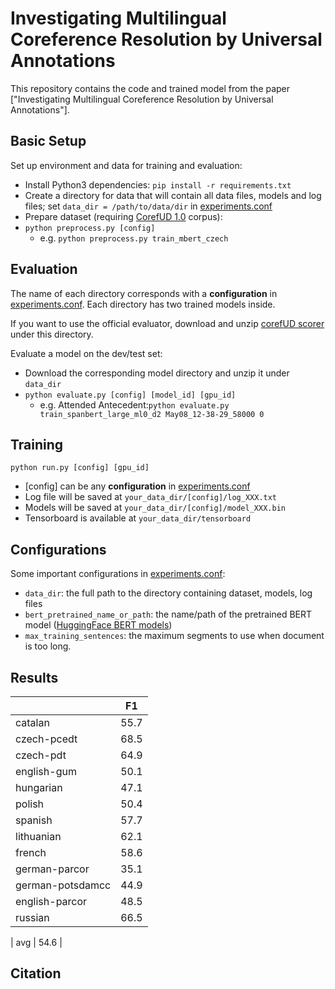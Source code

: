 # Investigating Multilingual Coreference Resolution by Universal Annotations

This repository contains the code and trained model from the paper ["Investigating Multilingual Coreference Resolution by Universal Annotations"].

## Basic Setup
Set up environment and data for training and evaluation:
* Install Python3 dependencies: `pip install -r requirements.txt`
* Create a directory for data that will contain all data files, models and log files; set `data_dir = /path/to/data/dir` in [experiments.conf](experiments.conf)
* Prepare dataset (requiring [CorefUD 1.0](https://ufallab.ms.mff.cuni.cz/~popel/CorefUD-1.0-public.zip) corpus):
* `python preprocess.py [config]`
  * e.g. `python preprocess.py train_mbert_czech`

## Evaluation

The name of each directory corresponds with a **configuration** in [experiments.conf](experiments.conf). Each directory has two trained models inside.

If you want to use the official evaluator, download and unzip [corefUD scorer](https://cs.emory.edu/~lxu85/conll-2012.zip) under this directory.

Evaluate a model on the dev/test set:
* Download the corresponding model directory and unzip it under `data_dir`
* `python evaluate.py [config] [model_id] [gpu_id]`
    * e.g. Attended Antecedent:`python evaluate.py train_spanbert_large_ml0_d2 May08_12-38-29_58000 0`

## Training
`python run.py [config] [gpu_id]`

* [config] can be any **configuration** in [experiments.conf](experiments.conf)
* Log file will be saved at `your_data_dir/[config]/log_XXX.txt`
* Models will be saved at `your_data_dir/[config]/model_XXX.bin`
* Tensorboard is available at `your_data_dir/tensorboard`


## Configurations
Some important configurations in [experiments.conf](experiments.conf):
* `data_dir`: the full path to the directory containing dataset, models, log files
* `bert_pretrained_name_or_path`: the name/path of the pretrained BERT model ([HuggingFace BERT models](https://huggingface.co/transformers/main_classes/model.html#transformers.PreTrainedModel.from_pretrained))
* `max_training_sentences`: the maximum segments to use when document is too long.

## Results

|                  | F1   |
|------------------|------|
| catalan          | 55.7 |
| czech-pcedt      | 68.5 |
| czech-pdt        | 64.9 |
| english-gum      | 50.1 |
| hungarian        | 47.1 |
| polish           | 50.4 |
| spanish          | 57.7 |
| lithuanian       | 62.1 |
| french           | 58.6 |
| german-parcor    | 35.1 |
| german-potsdamcc | 44.9 |
| english-parcor   | 48.5 |
| russian          | 66.5 |

| avg              | 54.6 |

## Citation
